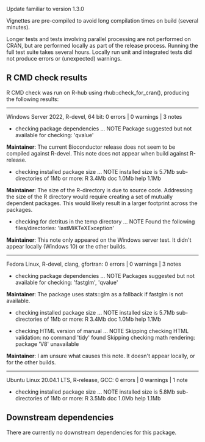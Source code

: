 Update familiar to version 1.3.0

Vignettes are pre-compiled to avoid long compilation times on build (several minutes).

Longer tests and tests involving parallel processing are not performed on CRAN, but are performed locally as part of the release process. Running the full test suite takes several hours. Locally run unit and integrated tests did not produce errors or (unexpected) warnings.



## R CMD check results

R CMD check was run on R-hub using rhub::check_for_cran(), producing the following results:

----------------------------------
Windows Server 2022, R-devel, 64 bit:
0 errors | 0 warnings | 3 notes

* checking package dependencies ... NOTE
  Package suggested but not available for checking: 'qvalue'
  
**Maintainer**: The current Bioconductor release does not seem to be compiled against R-devel. This note does not appear when build against R-release.

* checking installed package size ... NOTE
  installed size is  5.7Mb
  sub-directories of 1Mb or more:
    R      3.4Mb
    doc    1.0Mb
    help   1.1Mb
    
**Maintainer**: The size of the R-directory is due to source code. Addressing the size of the R directory would require creating a set of mutually dependent  packages. This would likely result in a larger footprint across the packages.  
    
* checking for detritus in the temp directory ... NOTE
Found the following files/directories:
  'lastMiKTeXException'

**Maintainer**: This note only appeared on the Windows server test. It didn't appear locally (Windows 10) or the other builds.


----------------------------------
Fedora Linux, R-devel, clang, gfortran:
0 errors | 0 warnings | 3 notes

* checking package dependencies ... NOTE
Packages suggested but not available for checking: 'fastglm', 'qvalue'

**Maintainer**: The package uses stats::glm as a fallback if fastglm is not available.

* checking installed package size ... NOTE
  installed size is  5.7Mb
  sub-directories of 1Mb or more:
    R      3.4Mb
    doc    1.0Mb
    help   1.1Mb
    
* checking HTML version of manual ... NOTE
Skipping checking HTML validation: no command 'tidy' found
Skipping checking math rendering: package 'V8' unavailable


**Maintainer**: I am unsure what causes this note. It doesn't appear locally, or for the other builds.



----------------------------------
Ubuntu Linux 20.04.1 LTS, R-release, GCC:
0 errors | 0 warnings | 1 note

* checking installed package size ... NOTE
  installed size is  5.8Mb
  sub-directories of 1Mb or more:
    R      3.5Mb
    doc    1.0Mb
    help   1.1Mb




## Downstream dependencies

There are currently no downstream dependencies for this package.
